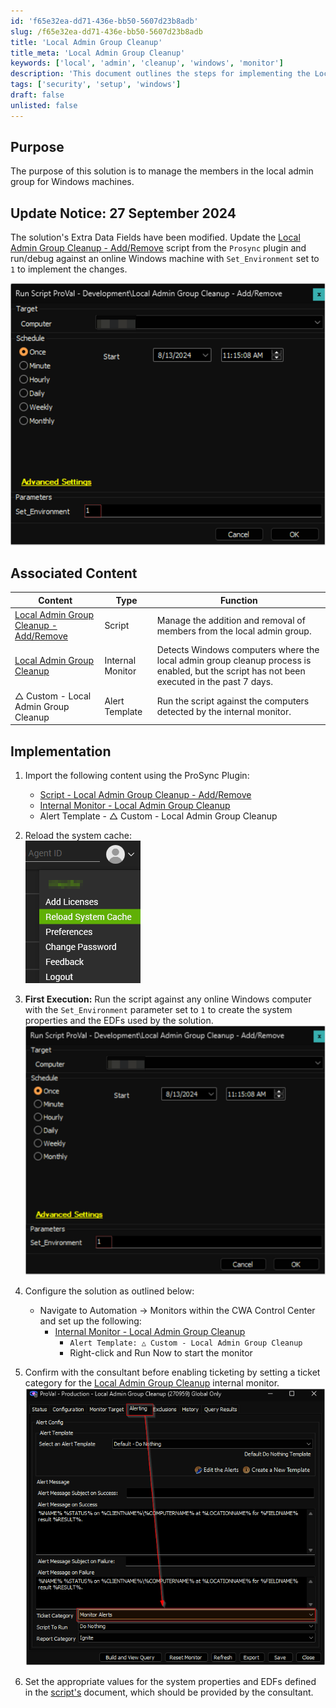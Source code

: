 ```yaml
---
id: 'f65e32ea-dd71-436e-bb50-5607d23b8adb'
slug: /f65e32ea-dd71-436e-bb50-5607d23b8adb
title: 'Local Admin Group Cleanup'
title_meta: 'Local Admin Group Cleanup'
keywords: ['local', 'admin', 'cleanup', 'windows', 'monitor']
description: 'This document outlines the steps for implementing the Local Admin Group Cleanup solution to manage members in the local admin group on Windows machines. It includes update notices, associated content, and detailed implementation instructions.'
tags: ['security', 'setup', 'windows']
draft: false
unlisted: false
---
```


## Purpose

The purpose of this solution is to manage the members in the local admin group for Windows machines.

## Update Notice: 27 September 2024

The solution's Extra Data Fields have been modified. Update the [Local Admin Group Cleanup - Add/Remove](/docs/e228540f-e4f4-4e67-801f-cdff876f955f) script from the `Prosync` plugin and run/debug against an online Windows machine with `Set_Environment` set to `1` to implement the changes.

![Image](../../static/img/Local-Admin-Group-Cleanup/image_1.png)

## Associated Content

| Content                                                                 | Type           | Function                                                                                                     |
|-------------------------------------------------------------------------|----------------|--------------------------------------------------------------------------------------------------------------|
| [Local Admin Group Cleanup - Add/Remove](/docs/e228540f-e4f4-4e67-801f-cdff876f955f) | Script         | Manage the addition and removal of members from the local admin group.                                      |
| [Local Admin Group Cleanup](/docs/d49db584-9380-486d-a179-c014352f8be1)            | Internal Monitor | Detects Windows computers where the local admin group cleanup process is enabled, but the script has not been executed in the past 7 days. |
| △ Custom - Local Admin Group Cleanup                                     | Alert Template | Run the script against the computers detected by the internal monitor.                                      |

## Implementation

1. Import the following content using the ProSync Plugin:
   - [Script - Local Admin Group Cleanup - Add/Remove](/docs/e228540f-e4f4-4e67-801f-cdff876f955f)
   - [Internal Monitor - Local Admin Group Cleanup](/docs/d49db584-9380-486d-a179-c014352f8be1)  
   - Alert Template - △ Custom - Local Admin Group Cleanup

2. Reload the system cache:  
   ![Image](../../static/img/Local-Admin-Group-Cleanup/image_2.png)

3. **First Execution:** Run the script against any online Windows computer with the `Set_Environment` parameter set to `1` to create the system properties and the EDFs used by the solution.  
   ![Image](../../static/img/Local-Admin-Group-Cleanup/image_1.png)

4. Configure the solution as outlined below:
   - Navigate to Automation → Monitors within the CWA Control Center and set up the following:
     - [Internal Monitor - Local Admin Group Cleanup](/docs/d49db584-9380-486d-a179-c014352f8be1)  
       - `Alert Template: △ Custom - Local Admin Group Cleanup`
       - Right-click and Run Now to start the monitor

5. Confirm with the consultant before enabling ticketing by setting a ticket category for the [Local Admin Group Cleanup](/docs/d49db584-9380-486d-a179-c014352f8be1) internal monitor.  
   ![Image](../../static/img/Local-Admin-Group-Cleanup/image_3.png)

6. Set the appropriate values for the system properties and EDFs defined in the [script's](/docs/e228540f-e4f4-4e67-801f-cdff876f955f) document, which should be provided by the consultant.



